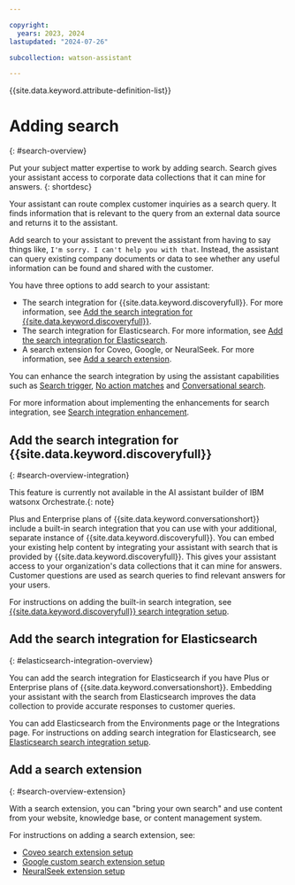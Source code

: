 ```yaml
---

copyright:
  years: 2023, 2024
lastupdated: "2024-07-26"

subcollection: watson-assistant

---
```


{{site.data.keyword.attribute-definition-list}}

# Adding search
{: #search-overview}

Put your subject matter expertise to work by adding search. Search gives your assistant access to corporate data collections that it can mine for answers.
{: shortdesc}

Your assistant can route complex customer inquiries as a search query. It finds information that is relevant to the query from an external data source and returns it to the assistant.

Add search to your assistant to prevent the assistant from having to say things like, `I'm sorry. I can't help you with that`. Instead, the assistant can query existing company documents or data to see whether any useful information can be found and shared with the customer.



You have three options to add search to your assistant:
- The search integration for {{site.data.keyword.discoveryfull}}. For more information, see [Add the search integration for {{site.data.keyword.discoveryfull}}](#search-overview-integration).
- The search integration for Elasticsearch. For more information, see [Add the search integration for Elasticsearch](#elasticsearch-integration-overview).
- A search extension for Coveo, Google, or NeuralSeek. For more information, see [Add a search extension](#search-overview-extension).





You can enhance the search integration by using the assistant capabilities such as [Search trigger](/docs/watson-assistant?topic=watson-assistant-search-integration-enhancement#search-add-trigger),  [No action matches](/docs/watson-assistant?topic=watson-assistant-handle-errors#no-action-matches) and [Conversational search](/docs/watson-assistant?topic=watson-assistant-conversational-search#conversational-search-setup). 

For more information about implementing the enhancements for search integration, see [Search integration enhancement](/docs/watson-assistant?topic=watson-assistant-search-integration-enhancement).

## Add the search integration for {{site.data.keyword.discoveryfull}}
{: #search-overview-integration}

This feature is currently not available in the AI assistant builder of IBM watsonx Orchestrate.{: note}

Plus and Enterprise plans of {{site.data.keyword.conversationshort}} include a built-in search integration that you can use with your additional, separate instance of {{site.data.keyword.discoveryfull}}. You can embed your existing help content by integrating your assistant with search that is provided by {{site.data.keyword.discoveryfull}}. This gives your assistant access to your organization's data collections that it can mine for answers. Customer questions are used as search queries to find relevant answers for your users.

For instructions on adding the built-in search integration, see [{{site.data.keyword.discoveryfull}} search integration setup](/docs/watson-assistant?topic=watson-assistant-search-add).

## Add the search integration for Elasticsearch
{: #elasticsearch-integration-overview}

You can add the search integration for Elasticsearch if you have Plus or Enterprise plans of {{site.data.keyword.conversationshort}}. Embedding your assistant with the search from Elasticsearch improves the data collection to provide accurate responses to customer queries. 

You can add Elasticsearch from the Environments page or the Integrations page. For instructions on adding search integration for Elasticsearch, see [Elasticsearch search integration setup](/docs/watson-assistant?topic=watson-assistant-search-elasticsearch-add).



## Add a search extension
{: #search-overview-extension}

With a search extension, you can "bring your own search" and use content from your website, knowledge base, or content management system.

For instructions on adding a search extension, see:
- [Coveo search extension setup](/docs/watson-assistant?topic=watson-assistant-search-extension-coveo)
- [Google custom search extension setup](/docs/watson-assistant?topic=watson-assistant-search-extension-google)
- [NeuralSeek extension setup](/docs/watson-assistant?topic=watson-assistant-search-extension-neuralseek)

